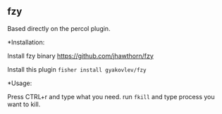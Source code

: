 fzy
----

Based directly on the percol plugin.

*Installation:

Install fzy binary https://github.com/jhawthorn/fzy

Install this plugin ```fisher install gyakovlev/fzy```

*Usage:

Press CTRL+r and type what you need.
run ```fkill``` and type process you want to kill.
